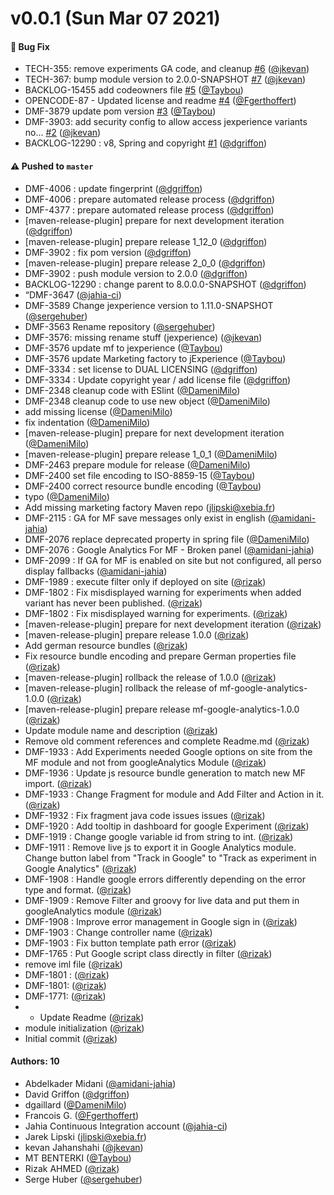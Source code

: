 # v0.0.1 (Sun Mar 07 2021)

#### 🐛 Bug Fix

- TECH-355: remove experiments GA code, and cleanup [#6](https://github.com/Jahia/jexperience-google-analytics/pull/6) ([@jkevan](https://github.com/jkevan))
- TECH-367: bump module version to 2.0.0-SNAPSHOT [#7](https://github.com/Jahia/jexperience-google-analytics/pull/7) ([@jkevan](https://github.com/jkevan))
- BACKLOG-15455 add codeowners file [#5](https://github.com/Jahia/jexperience-google-analytics/pull/5) ([@Taybou](https://github.com/Taybou))
- OPENCODE-87 - Updated license and readme [#4](https://github.com/Jahia/jexperience-google-analytics/pull/4) ([@Fgerthoffert](https://github.com/Fgerthoffert))
- DMF-3879 update pom version [#3](https://github.com/Jahia/jexperience-google-analytics/pull/3) ([@Taybou](https://github.com/Taybou))
- DMF-3903: add security config to allow access jexperience variants no… [#2](https://github.com/Jahia/jexperience-google-analytics/pull/2) ([@jkevan](https://github.com/jkevan))
- BACKLOG-12290 : v8, Spring and copyright [#1](https://github.com/Jahia/jexperience-google-analytics/pull/1) ([@dgriffon](https://github.com/dgriffon))

#### ⚠️ Pushed to `master`

- DMF-4006 : update fingerprint ([@dgriffon](https://github.com/dgriffon))
- DMF-4006 : prepare automated release process ([@dgriffon](https://github.com/dgriffon))
- DMF-4377 : prepare automated release process ([@dgriffon](https://github.com/dgriffon))
- [maven-release-plugin] prepare for next development iteration ([@dgriffon](https://github.com/dgriffon))
- [maven-release-plugin] prepare release 1_12_0 ([@dgriffon](https://github.com/dgriffon))
- DMF-3902 : fix pom version ([@dgriffon](https://github.com/dgriffon))
- [maven-release-plugin] prepare release 2_0_0 ([@dgriffon](https://github.com/dgriffon))
- DMF-3902 : push module version to 2.0.0 ([@dgriffon](https://github.com/dgriffon))
- BACKLOG-12290 : change parent to 8.0.0.0-SNAPSHOT ([@dgriffon](https://github.com/dgriffon))
- “DMF-3647 ([@jahia-ci](https://github.com/jahia-ci))
- DMF-3589 Change jexperience version to 1.11.0-SNAPSHOT ([@sergehuber](https://github.com/sergehuber))
- DMF-3563 Rename repository ([@sergehuber](https://github.com/sergehuber))
- DMF-3576: missing rename stuff (jexperience) ([@jkevan](https://github.com/jkevan))
- DMF-3576 update mf to jexperience ([@Taybou](https://github.com/Taybou))
- DMF-3576 update Marketing factory to jExperience ([@Taybou](https://github.com/Taybou))
- DMF-3334 : set license to DUAL LICENSING ([@dgriffon](https://github.com/dgriffon))
- DMF-3334 : Update copyright year / add license file ([@dgriffon](https://github.com/dgriffon))
- DMF-2348 cleanup code with ESlint ([@DameniMilo](https://github.com/DameniMilo))
- DMF-2348 cleanup code to use new object ([@DameniMilo](https://github.com/DameniMilo))
- add missing license ([@DameniMilo](https://github.com/DameniMilo))
- fix indentation ([@DameniMilo](https://github.com/DameniMilo))
- [maven-release-plugin] prepare for next development iteration ([@DameniMilo](https://github.com/DameniMilo))
- [maven-release-plugin] prepare release 1_0_1 ([@DameniMilo](https://github.com/DameniMilo))
- DMF-2463 prepare module for release ([@DameniMilo](https://github.com/DameniMilo))
- DMF-2400 set file encoding to ISO-8859-15 ([@Taybou](https://github.com/Taybou))
- DMF-2400 correct resource bundle encoding ([@Taybou](https://github.com/Taybou))
- typo ([@DameniMilo](https://github.com/DameniMilo))
- Add missing marketing factory Maven repo (jlipski@xebia.fr)
- DMF-2115 : GA for MF save messages only exist in english ([@amidani-jahia](https://github.com/amidani-jahia))
- DMF-2076 replace deprecated property in spring file ([@DameniMilo](https://github.com/DameniMilo))
- DMF-2076 : Google Analytics For MF - Broken panel ([@amidani-jahia](https://github.com/amidani-jahia))
- DMF-2099 : If GA for MF is enabled on site but not configured, all perso display fallbacks ([@amidani-jahia](https://github.com/amidani-jahia))
- DMF-1989 : execute filter only if deployed on site ([@rizak](https://github.com/rizak))
- DMF-1802 : Fix misdisplayed warning for experiments when added variant has never been published. ([@rizak](https://github.com/rizak))
- DMF-1802 : Fix misdisplayed warning for experiments. ([@rizak](https://github.com/rizak))
- [maven-release-plugin] prepare for next development iteration ([@rizak](https://github.com/rizak))
- [maven-release-plugin] prepare release 1.0.0 ([@rizak](https://github.com/rizak))
- Add german resource bundles ([@rizak](https://github.com/rizak))
- Fix resource bundle encoding and prepare German properties file ([@rizak](https://github.com/rizak))
- [maven-release-plugin] rollback the release of 1.0.0 ([@rizak](https://github.com/rizak))
- [maven-release-plugin] rollback the release of mf-google-analytics-1.0.0 ([@rizak](https://github.com/rizak))
- [maven-release-plugin] prepare release mf-google-analytics-1.0.0 ([@rizak](https://github.com/rizak))
- Update module name and description ([@rizak](https://github.com/rizak))
- Remove old comment references and complete Readme.md ([@rizak](https://github.com/rizak))
- DMF-1933 : Add Experiments needed Google options on site from the MF module and not from googleAnalytics Module ([@rizak](https://github.com/rizak))
- DMF-1936 : Update js resource bundle generation to match new MF import. ([@rizak](https://github.com/rizak))
- DMF-1933 : Change Fragment for module and Add Filter and Action in it. ([@rizak](https://github.com/rizak))
- DMF-1932 : Fix fragment java code issues issues ([@rizak](https://github.com/rizak))
- DMF-1920 : Add tooltip in dashboard for google Experiment ([@rizak](https://github.com/rizak))
- DMF-1919 : Change google variable id from string to int. ([@rizak](https://github.com/rizak))
- DMF-1911 : Remove live js to export it in Google Analytics module. Change button label from "Track in Google" to "Track as experiment in Google Analytics" ([@rizak](https://github.com/rizak))
- DMF-1908 : Handle google errors differently depending on the error type and format. ([@rizak](https://github.com/rizak))
- DMF-1909 : Remove Filter and groovy for live data and put them in googleAnalytics module ([@rizak](https://github.com/rizak))
- DMF-1908 : Improve error management in Google sign in ([@rizak](https://github.com/rizak))
- DMF-1903 : Change controller name ([@rizak](https://github.com/rizak))
- DMF-1903 : Fix button template path error ([@rizak](https://github.com/rizak))
- DMF-1765 : Put Google script class directly in filter ([@rizak](https://github.com/rizak))
- remove iml file ([@rizak](https://github.com/rizak))
- DMF-1801 : ([@rizak](https://github.com/rizak))
- DMF-1801: ([@rizak](https://github.com/rizak))
- DMF-1771: ([@rizak](https://github.com/rizak))
- - Update Readme ([@rizak](https://github.com/rizak))
- module initialization ([@rizak](https://github.com/rizak))
- Initial commit ([@rizak](https://github.com/rizak))

#### Authors: 10

- Abdelkader Midani ([@amidani-jahia](https://github.com/amidani-jahia))
- David Griffon ([@dgriffon](https://github.com/dgriffon))
- dgaillard ([@DameniMilo](https://github.com/DameniMilo))
- Francois G. ([@Fgerthoffert](https://github.com/Fgerthoffert))
- Jahia Continuous Integration account ([@jahia-ci](https://github.com/jahia-ci))
- Jarek Lipski (jlipski@xebia.fr)
- kevan Jahanshahi ([@jkevan](https://github.com/jkevan))
- MT BENTERKI ([@Taybou](https://github.com/Taybou))
- Rizak AHMED ([@rizak](https://github.com/rizak))
- Serge Huber ([@sergehuber](https://github.com/sergehuber))
